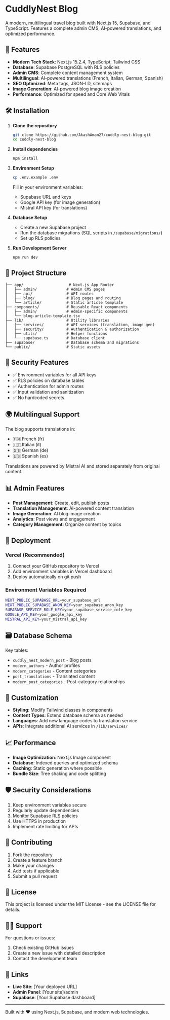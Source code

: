 # CuddlyNest Blog

A modern, multilingual travel blog built with Next.js 15, Supabase, and TypeScript. Features a complete admin CMS, AI-powered translations, and optimized performance.

## 🚀 Features

- **Modern Tech Stack**: Next.js 15.2.4, TypeScript, Tailwind CSS
- **Database**: Supabase PostgreSQL with RLS policies
- **Admin CMS**: Complete content management system
- **Multilingual**: AI-powered translations (French, Italian, German, Spanish)
- **SEO Optimized**: Meta tags, JSON-LD, sitemaps
- **Image Generation**: AI-powered blog image creation
- **Performance**: Optimized for speed and Core Web Vitals

## 🛠️ Installation

1. **Clone the repository**
   ```bash
   git clone https://github.com/AkashAman27/cuddly-nest-blog.git
   cd cuddly-nest-blog
   ```

2. **Install dependencies**
   ```bash
   npm install
   ```

3. **Environment Setup**
   ```bash
   cp .env.example .env
   ```
   
   Fill in your environment variables:
   - Supabase URL and keys
   - Google API key (for image generation)
   - Mistral API key (for translations)

4. **Database Setup**
   - Create a new Supabase project
   - Run the database migrations (SQL scripts in `/supabase/migrations/`)
   - Set up RLS policies

5. **Run Development Server**
   ```bash
   npm run dev
   ```

## 📁 Project Structure

```
├── app/                    # Next.js App Router
│   ├── admin/             # Admin CMS pages
│   ├── api/               # API routes
│   ├── blog/              # Blog pages and routing
│   └── article/           # Static article template
├── components/            # Reusable React components
│   ├── admin/             # Admin-specific components
│   └── blog-article-template.tsx
├── lib/                   # Utility libraries
│   ├── services/          # API services (translation, image gen)
│   ├── security/          # Authentication & authorization
│   ├── utils/             # Helper functions
│   └── supabase.ts        # Database client
├── supabase/              # Database schema and migrations
└── public/                # Static assets
```

## 🔐 Security Features

- ✅ Environment variables for all API keys
- ✅ RLS policies on database tables
- ✅ Authentication for admin routes
- ✅ Input validation and sanitization
- ✅ No hardcoded secrets

## 🌍 Multilingual Support

The blog supports translations in:
- 🇫🇷 French (fr)
- 🇮🇹 Italian (it) 
- 🇩🇪 German (de)
- 🇪🇸 Spanish (es)

Translations are powered by Mistral AI and stored separately from original content.

## 📊 Admin Features

- **Post Management**: Create, edit, publish posts
- **Translation Management**: AI-powered content translation
- **Image Generation**: AI blog image creation
- **Analytics**: Post views and engagement
- **Category Management**: Organize content by topics

## 🚀 Deployment

### Vercel (Recommended)

1. Connect your GitHub repository to Vercel
2. Add environment variables in Vercel dashboard
3. Deploy automatically on git push

### Environment Variables Required

```bash
NEXT_PUBLIC_SUPABASE_URL=your_supabase_url
NEXT_PUBLIC_SUPABASE_ANON_KEY=your_supabase_anon_key
SUPABASE_SERVICE_ROLE_KEY=your_supabase_service_role_key
GOOGLE_API_KEY=your_google_api_key
MISTRAL_API_KEY=your_mistral_api_key
```

## 🗃️ Database Schema

Key tables:
- `cuddly_nest_modern_post` - Blog posts
- `modern_authors` - Author profiles  
- `modern_categories` - Content categories
- `post_translations` - Translated content
- `modern_post_categories` - Post-category relationships

## 🎨 Customization

- **Styling**: Modify Tailwind classes in components
- **Content Types**: Extend database schema as needed
- **Languages**: Add new language codes to translation service
- **APIs**: Integrate additional AI services in `/lib/services/`

## 📈 Performance

- **Image Optimization**: Next.js Image component
- **Database**: Indexed queries and optimized schema
- **Caching**: Static generation where possible
- **Bundle Size**: Tree shaking and code splitting

## 🛡️ Security Considerations

1. Keep environment variables secure
2. Regularly update dependencies
3. Monitor Supabase RLS policies
4. Use HTTPS in production
5. Implement rate limiting for APIs

## 🤝 Contributing

1. Fork the repository
2. Create a feature branch
3. Make your changes
4. Add tests if applicable
5. Submit a pull request

## 📄 License

This project is licensed under the MIT License - see the LICENSE file for details.

## 🙋‍♂️ Support

For questions or issues:
1. Check existing GitHub issues
2. Create a new issue with detailed description
3. Contact the development team

## 🔗 Links

- **Live Site**: [Your deployed URL]
- **Admin Panel**: [Your site]/admin
- **Supabase**: [Your Supabase dashboard]

---

Built with ❤️ using Next.js, Supabase, and modern web technologies.